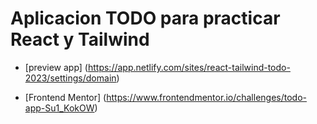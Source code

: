 # Aplicacion TODO para practicar React y Tailwind

- [preview app] (https://app.netlify.com/sites/react-tailwind-todo-2023/settings/domain)

- [Frontend Mentor] (https://www.frontendmentor.io/challenges/todo-app-Su1_KokOW)